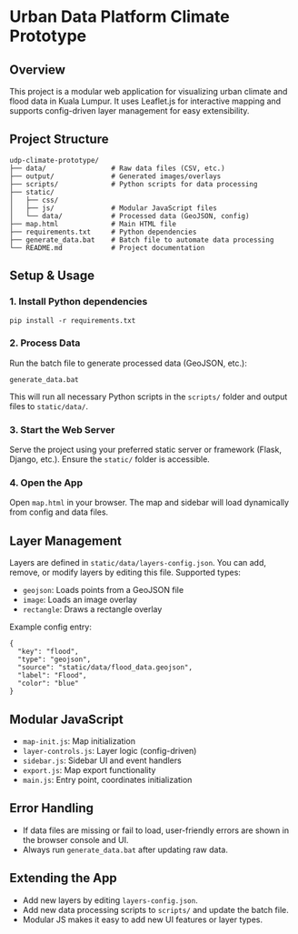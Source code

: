 # Urban Data Platform Climate Prototype

## Overview
This project is a modular web application for visualizing urban climate and flood data in Kuala Lumpur. It uses Leaflet.js for interactive mapping and supports config-driven layer management for easy extensibility.

## Project Structure
```
udp-climate-prototype/
├── data/                # Raw data files (CSV, etc.)
├── output/              # Generated images/overlays
├── scripts/             # Python scripts for data processing
├── static/
│   ├── css/
│   ├── js/              # Modular JavaScript files
│   └── data/            # Processed data (GeoJSON, config)
├── map.html             # Main HTML file
├── requirements.txt     # Python dependencies
├── generate_data.bat    # Batch file to automate data processing
└── README.md            # Project documentation
```

## Setup & Usage

### 1. Install Python dependencies
```
pip install -r requirements.txt
```

### 2. Process Data
Run the batch file to generate processed data (GeoJSON, etc.):
```
generate_data.bat
```
This will run all necessary Python scripts in the `scripts/` folder and output files to `static/data/`.

### 3. Start the Web Server
Serve the project using your preferred static server or framework (Flask, Django, etc.). Ensure the `static/` folder is accessible.

### 4. Open the App
Open `map.html` in your browser. The map and sidebar will load dynamically from config and data files.

## Layer Management
Layers are defined in `static/data/layers-config.json`. You can add, remove, or modify layers by editing this file. Supported types:
- `geojson`: Loads points from a GeoJSON file
- `image`: Loads an image overlay
- `rectangle`: Draws a rectangle overlay

Example config entry:
```
{
  "key": "flood",
  "type": "geojson",
  "source": "static/data/flood_data.geojson",
  "label": "Flood",
  "color": "blue"
}
```

## Modular JavaScript
- `map-init.js`: Map initialization
- `layer-controls.js`: Layer logic (config-driven)
- `sidebar.js`: Sidebar UI and event handlers
- `export.js`: Map export functionality
- `main.js`: Entry point, coordinates initialization

## Error Handling
- If data files are missing or fail to load, user-friendly errors are shown in the browser console and UI.
- Always run `generate_data.bat` after updating raw data.

## Extending the App
- Add new layers by editing `layers-config.json`.
- Add new data processing scripts to `scripts/` and update the batch file.
- Modular JS makes it easy to add new UI features or layer types.
